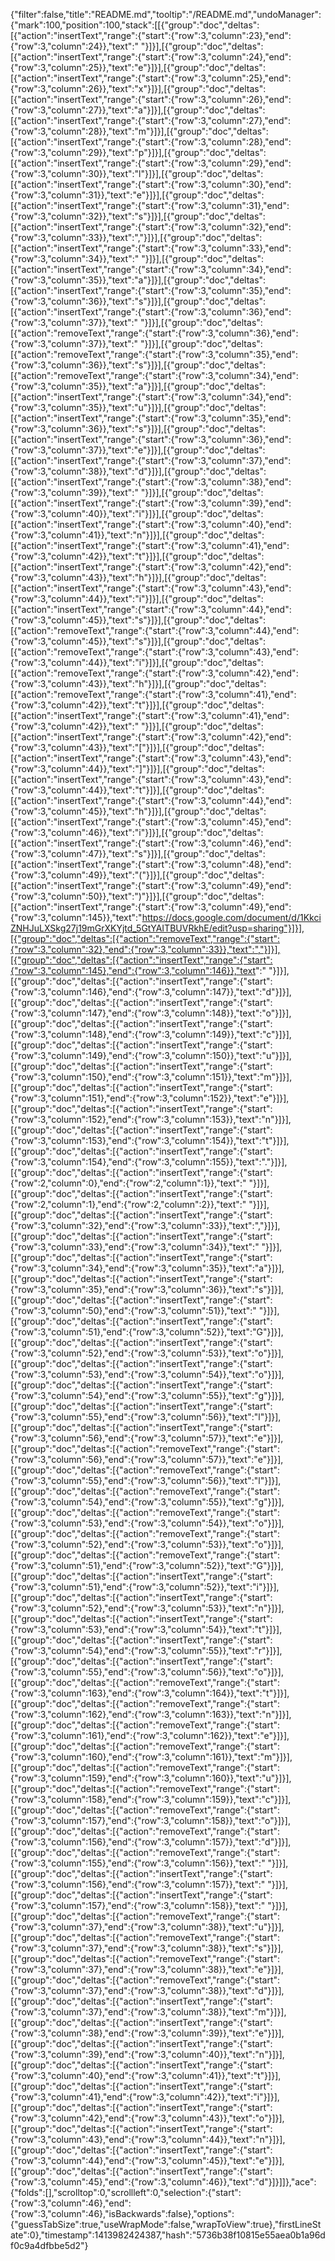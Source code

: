 {"filter":false,"title":"README.md","tooltip":"/README.md","undoManager":{"mark":100,"position":100,"stack":[[{"group":"doc","deltas":[{"action":"insertText","range":{"start":{"row":3,"column":23},"end":{"row":3,"column":24}},"text":" "}]}],[{"group":"doc","deltas":[{"action":"insertText","range":{"start":{"row":3,"column":24},"end":{"row":3,"column":25}},"text":"e"}]}],[{"group":"doc","deltas":[{"action":"insertText","range":{"start":{"row":3,"column":25},"end":{"row":3,"column":26}},"text":"x"}]}],[{"group":"doc","deltas":[{"action":"insertText","range":{"start":{"row":3,"column":26},"end":{"row":3,"column":27}},"text":"a"}]}],[{"group":"doc","deltas":[{"action":"insertText","range":{"start":{"row":3,"column":27},"end":{"row":3,"column":28}},"text":"m"}]}],[{"group":"doc","deltas":[{"action":"insertText","range":{"start":{"row":3,"column":28},"end":{"row":3,"column":29}},"text":"p"}]}],[{"group":"doc","deltas":[{"action":"insertText","range":{"start":{"row":3,"column":29},"end":{"row":3,"column":30}},"text":"l"}]}],[{"group":"doc","deltas":[{"action":"insertText","range":{"start":{"row":3,"column":30},"end":{"row":3,"column":31}},"text":"e"}]}],[{"group":"doc","deltas":[{"action":"insertText","range":{"start":{"row":3,"column":31},"end":{"row":3,"column":32}},"text":"s"}]}],[{"group":"doc","deltas":[{"action":"insertText","range":{"start":{"row":3,"column":32},"end":{"row":3,"column":33}},"text":","}]}],[{"group":"doc","deltas":[{"action":"insertText","range":{"start":{"row":3,"column":33},"end":{"row":3,"column":34}},"text":" "}]}],[{"group":"doc","deltas":[{"action":"insertText","range":{"start":{"row":3,"column":34},"end":{"row":3,"column":35}},"text":"a"}]}],[{"group":"doc","deltas":[{"action":"insertText","range":{"start":{"row":3,"column":35},"end":{"row":3,"column":36}},"text":"s"}]}],[{"group":"doc","deltas":[{"action":"insertText","range":{"start":{"row":3,"column":36},"end":{"row":3,"column":37}},"text":" "}]}],[{"group":"doc","deltas":[{"action":"removeText","range":{"start":{"row":3,"column":36},"end":{"row":3,"column":37}},"text":" "}]}],[{"group":"doc","deltas":[{"action":"removeText","range":{"start":{"row":3,"column":35},"end":{"row":3,"column":36}},"text":"s"}]}],[{"group":"doc","deltas":[{"action":"removeText","range":{"start":{"row":3,"column":34},"end":{"row":3,"column":35}},"text":"a"}]}],[{"group":"doc","deltas":[{"action":"insertText","range":{"start":{"row":3,"column":34},"end":{"row":3,"column":35}},"text":"u"}]}],[{"group":"doc","deltas":[{"action":"insertText","range":{"start":{"row":3,"column":35},"end":{"row":3,"column":36}},"text":"s"}]}],[{"group":"doc","deltas":[{"action":"insertText","range":{"start":{"row":3,"column":36},"end":{"row":3,"column":37}},"text":"e"}]}],[{"group":"doc","deltas":[{"action":"insertText","range":{"start":{"row":3,"column":37},"end":{"row":3,"column":38}},"text":"d"}]}],[{"group":"doc","deltas":[{"action":"insertText","range":{"start":{"row":3,"column":38},"end":{"row":3,"column":39}},"text":" "}]}],[{"group":"doc","deltas":[{"action":"insertText","range":{"start":{"row":3,"column":39},"end":{"row":3,"column":40}},"text":"i"}]}],[{"group":"doc","deltas":[{"action":"insertText","range":{"start":{"row":3,"column":40},"end":{"row":3,"column":41}},"text":"n"}]}],[{"group":"doc","deltas":[{"action":"insertText","range":{"start":{"row":3,"column":41},"end":{"row":3,"column":42}},"text":"t"}]}],[{"group":"doc","deltas":[{"action":"insertText","range":{"start":{"row":3,"column":42},"end":{"row":3,"column":43}},"text":"h"}]}],[{"group":"doc","deltas":[{"action":"insertText","range":{"start":{"row":3,"column":43},"end":{"row":3,"column":44}},"text":"i"}]}],[{"group":"doc","deltas":[{"action":"insertText","range":{"start":{"row":3,"column":44},"end":{"row":3,"column":45}},"text":"s"}]}],[{"group":"doc","deltas":[{"action":"removeText","range":{"start":{"row":3,"column":44},"end":{"row":3,"column":45}},"text":"s"}]}],[{"group":"doc","deltas":[{"action":"removeText","range":{"start":{"row":3,"column":43},"end":{"row":3,"column":44}},"text":"i"}]}],[{"group":"doc","deltas":[{"action":"removeText","range":{"start":{"row":3,"column":42},"end":{"row":3,"column":43}},"text":"h"}]}],[{"group":"doc","deltas":[{"action":"removeText","range":{"start":{"row":3,"column":41},"end":{"row":3,"column":42}},"text":"t"}]}],[{"group":"doc","deltas":[{"action":"insertText","range":{"start":{"row":3,"column":41},"end":{"row":3,"column":42}},"text":" "}]}],[{"group":"doc","deltas":[{"action":"insertText","range":{"start":{"row":3,"column":42},"end":{"row":3,"column":43}},"text":"["}]}],[{"group":"doc","deltas":[{"action":"insertText","range":{"start":{"row":3,"column":43},"end":{"row":3,"column":44}},"text":"]"}]}],[{"group":"doc","deltas":[{"action":"insertText","range":{"start":{"row":3,"column":43},"end":{"row":3,"column":44}},"text":"t"}]}],[{"group":"doc","deltas":[{"action":"insertText","range":{"start":{"row":3,"column":44},"end":{"row":3,"column":45}},"text":"h"}]}],[{"group":"doc","deltas":[{"action":"insertText","range":{"start":{"row":3,"column":45},"end":{"row":3,"column":46}},"text":"i"}]}],[{"group":"doc","deltas":[{"action":"insertText","range":{"start":{"row":3,"column":46},"end":{"row":3,"column":47}},"text":"s"}]}],[{"group":"doc","deltas":[{"action":"insertText","range":{"start":{"row":3,"column":48},"end":{"row":3,"column":49}},"text":"("}]}],[{"group":"doc","deltas":[{"action":"insertText","range":{"start":{"row":3,"column":49},"end":{"row":3,"column":50}},"text":")"}]}],[{"group":"doc","deltas":[{"action":"insertText","range":{"start":{"row":3,"column":49},"end":{"row":3,"column":145}},"text":"https://docs.google.com/document/d/1KkciZNHJuLXSkg27j19mGrXKYjtd_5GtYAITBUVRkhE/edit?usp=sharing"}]}],[{"group":"doc","deltas":[{"action":"removeText","range":{"start":{"row":3,"column":32},"end":{"row":3,"column":33}},"text":","}]}],[{"group":"doc","deltas":[{"action":"insertText","range":{"start":{"row":3,"column":145},"end":{"row":3,"column":146}},"text":" "}]}],[{"group":"doc","deltas":[{"action":"insertText","range":{"start":{"row":3,"column":146},"end":{"row":3,"column":147}},"text":"d"}]}],[{"group":"doc","deltas":[{"action":"insertText","range":{"start":{"row":3,"column":147},"end":{"row":3,"column":148}},"text":"o"}]}],[{"group":"doc","deltas":[{"action":"insertText","range":{"start":{"row":3,"column":148},"end":{"row":3,"column":149}},"text":"c"}]}],[{"group":"doc","deltas":[{"action":"insertText","range":{"start":{"row":3,"column":149},"end":{"row":3,"column":150}},"text":"u"}]}],[{"group":"doc","deltas":[{"action":"insertText","range":{"start":{"row":3,"column":150},"end":{"row":3,"column":151}},"text":"m"}]}],[{"group":"doc","deltas":[{"action":"insertText","range":{"start":{"row":3,"column":151},"end":{"row":3,"column":152}},"text":"e"}]}],[{"group":"doc","deltas":[{"action":"insertText","range":{"start":{"row":3,"column":152},"end":{"row":3,"column":153}},"text":"n"}]}],[{"group":"doc","deltas":[{"action":"insertText","range":{"start":{"row":3,"column":153},"end":{"row":3,"column":154}},"text":"t"}]}],[{"group":"doc","deltas":[{"action":"insertText","range":{"start":{"row":3,"column":154},"end":{"row":3,"column":155}},"text":"."}]}],[{"group":"doc","deltas":[{"action":"insertText","range":{"start":{"row":2,"column":0},"end":{"row":2,"column":1}},"text":" "}]}],[{"group":"doc","deltas":[{"action":"insertText","range":{"start":{"row":2,"column":1},"end":{"row":2,"column":2}},"text":" "}]}],[{"group":"doc","deltas":[{"action":"insertText","range":{"start":{"row":3,"column":32},"end":{"row":3,"column":33}},"text":","}]}],[{"group":"doc","deltas":[{"action":"insertText","range":{"start":{"row":3,"column":33},"end":{"row":3,"column":34}},"text":" "}]}],[{"group":"doc","deltas":[{"action":"insertText","range":{"start":{"row":3,"column":34},"end":{"row":3,"column":35}},"text":"a"}]}],[{"group":"doc","deltas":[{"action":"insertText","range":{"start":{"row":3,"column":35},"end":{"row":3,"column":36}},"text":"s"}]}],[{"group":"doc","deltas":[{"action":"insertText","range":{"start":{"row":3,"column":50},"end":{"row":3,"column":51}},"text":" "}]}],[{"group":"doc","deltas":[{"action":"insertText","range":{"start":{"row":3,"column":51},"end":{"row":3,"column":52}},"text":"G"}]}],[{"group":"doc","deltas":[{"action":"insertText","range":{"start":{"row":3,"column":52},"end":{"row":3,"column":53}},"text":"o"}]}],[{"group":"doc","deltas":[{"action":"insertText","range":{"start":{"row":3,"column":53},"end":{"row":3,"column":54}},"text":"o"}]}],[{"group":"doc","deltas":[{"action":"insertText","range":{"start":{"row":3,"column":54},"end":{"row":3,"column":55}},"text":"g"}]}],[{"group":"doc","deltas":[{"action":"insertText","range":{"start":{"row":3,"column":55},"end":{"row":3,"column":56}},"text":"l"}]}],[{"group":"doc","deltas":[{"action":"insertText","range":{"start":{"row":3,"column":56},"end":{"row":3,"column":57}},"text":"e"}]}],[{"group":"doc","deltas":[{"action":"removeText","range":{"start":{"row":3,"column":56},"end":{"row":3,"column":57}},"text":"e"}]}],[{"group":"doc","deltas":[{"action":"removeText","range":{"start":{"row":3,"column":55},"end":{"row":3,"column":56}},"text":"l"}]}],[{"group":"doc","deltas":[{"action":"removeText","range":{"start":{"row":3,"column":54},"end":{"row":3,"column":55}},"text":"g"}]}],[{"group":"doc","deltas":[{"action":"removeText","range":{"start":{"row":3,"column":53},"end":{"row":3,"column":54}},"text":"o"}]}],[{"group":"doc","deltas":[{"action":"removeText","range":{"start":{"row":3,"column":52},"end":{"row":3,"column":53}},"text":"o"}]}],[{"group":"doc","deltas":[{"action":"removeText","range":{"start":{"row":3,"column":51},"end":{"row":3,"column":52}},"text":"G"}]}],[{"group":"doc","deltas":[{"action":"insertText","range":{"start":{"row":3,"column":51},"end":{"row":3,"column":52}},"text":"i"}]}],[{"group":"doc","deltas":[{"action":"insertText","range":{"start":{"row":3,"column":52},"end":{"row":3,"column":53}},"text":"n"}]}],[{"group":"doc","deltas":[{"action":"insertText","range":{"start":{"row":3,"column":53},"end":{"row":3,"column":54}},"text":"t"}]}],[{"group":"doc","deltas":[{"action":"insertText","range":{"start":{"row":3,"column":54},"end":{"row":3,"column":55}},"text":"r"}]}],[{"group":"doc","deltas":[{"action":"insertText","range":{"start":{"row":3,"column":55},"end":{"row":3,"column":56}},"text":"o"}]}],[{"group":"doc","deltas":[{"action":"removeText","range":{"start":{"row":3,"column":163},"end":{"row":3,"column":164}},"text":"t"}]}],[{"group":"doc","deltas":[{"action":"removeText","range":{"start":{"row":3,"column":162},"end":{"row":3,"column":163}},"text":"n"}]}],[{"group":"doc","deltas":[{"action":"removeText","range":{"start":{"row":3,"column":161},"end":{"row":3,"column":162}},"text":"e"}]}],[{"group":"doc","deltas":[{"action":"removeText","range":{"start":{"row":3,"column":160},"end":{"row":3,"column":161}},"text":"m"}]}],[{"group":"doc","deltas":[{"action":"removeText","range":{"start":{"row":3,"column":159},"end":{"row":3,"column":160}},"text":"u"}]}],[{"group":"doc","deltas":[{"action":"removeText","range":{"start":{"row":3,"column":158},"end":{"row":3,"column":159}},"text":"c"}]}],[{"group":"doc","deltas":[{"action":"removeText","range":{"start":{"row":3,"column":157},"end":{"row":3,"column":158}},"text":"o"}]}],[{"group":"doc","deltas":[{"action":"removeText","range":{"start":{"row":3,"column":156},"end":{"row":3,"column":157}},"text":"d"}]}],[{"group":"doc","deltas":[{"action":"removeText","range":{"start":{"row":3,"column":155},"end":{"row":3,"column":156}},"text":" "}]}],[{"group":"doc","deltas":[{"action":"insertText","range":{"start":{"row":3,"column":156},"end":{"row":3,"column":157}},"text":" "}]}],[{"group":"doc","deltas":[{"action":"insertText","range":{"start":{"row":3,"column":157},"end":{"row":3,"column":158}},"text":" "}]}],[{"group":"doc","deltas":[{"action":"removeText","range":{"start":{"row":3,"column":37},"end":{"row":3,"column":38}},"text":"u"}]}],[{"group":"doc","deltas":[{"action":"removeText","range":{"start":{"row":3,"column":37},"end":{"row":3,"column":38}},"text":"s"}]}],[{"group":"doc","deltas":[{"action":"removeText","range":{"start":{"row":3,"column":37},"end":{"row":3,"column":38}},"text":"e"}]}],[{"group":"doc","deltas":[{"action":"removeText","range":{"start":{"row":3,"column":37},"end":{"row":3,"column":38}},"text":"d"}]}],[{"group":"doc","deltas":[{"action":"insertText","range":{"start":{"row":3,"column":37},"end":{"row":3,"column":38}},"text":"m"}]}],[{"group":"doc","deltas":[{"action":"insertText","range":{"start":{"row":3,"column":38},"end":{"row":3,"column":39}},"text":"e"}]}],[{"group":"doc","deltas":[{"action":"insertText","range":{"start":{"row":3,"column":39},"end":{"row":3,"column":40}},"text":"n"}]}],[{"group":"doc","deltas":[{"action":"insertText","range":{"start":{"row":3,"column":40},"end":{"row":3,"column":41}},"text":"t"}]}],[{"group":"doc","deltas":[{"action":"insertText","range":{"start":{"row":3,"column":41},"end":{"row":3,"column":42}},"text":"i"}]}],[{"group":"doc","deltas":[{"action":"insertText","range":{"start":{"row":3,"column":42},"end":{"row":3,"column":43}},"text":"o"}]}],[{"group":"doc","deltas":[{"action":"insertText","range":{"start":{"row":3,"column":43},"end":{"row":3,"column":44}},"text":"n"}]}],[{"group":"doc","deltas":[{"action":"insertText","range":{"start":{"row":3,"column":44},"end":{"row":3,"column":45}},"text":"e"}]}],[{"group":"doc","deltas":[{"action":"insertText","range":{"start":{"row":3,"column":45},"end":{"row":3,"column":46}},"text":"d"}]}]]},"ace":{"folds":[],"scrolltop":0,"scrollleft":0,"selection":{"start":{"row":3,"column":46},"end":{"row":3,"column":46},"isBackwards":false},"options":{"guessTabSize":true,"useWrapMode":false,"wrapToView":true},"firstLineState":0},"timestamp":1413982424387,"hash":"5736b38f10815e55aea0b1a96df0c9a4dfbbe5d2"}